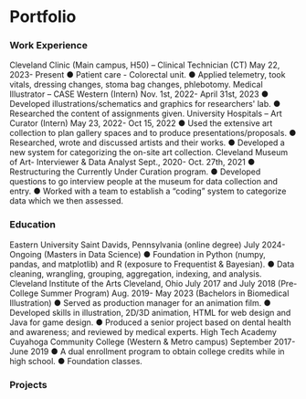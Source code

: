 # Portfolio

### Work Experience
Cleveland Clinic (Main campus, H50) – Clinical Technician (CT)
May 22, 2023- Present
● Patient care - Colorectal unit.
● Applied telemetry, took vitals, dressing changes, stoma bag changes, phlebotomy.
Medical Illustrator – CASE Western (Intern) Nov. 1st, 2022- April 31st, 2023
● Developed illustrations/schematics and graphics for researchers' lab.
● Researched the content of assignments given. University Hospitals – Art Curator (Intern)
May 23, 2022- Oct 15, 2022
● Used the extensive art collection to plan gallery spaces and to produce presentations/proposals.
● Researched, wrote and discussed artists and their works.
● Developed a new system for categorizing the on-site art collection.
Cleveland Museum of Art- Interviewer & Data Analyst Sept., 2020- Oct. 27th, 2021
● Restructuring the Currently Under Curation program.
● Developed questions to go interview people at the museum for data collection and entry.
● Worked with a team to establish a “coding” system to categorize data which we then assessed.

### Education
Eastern University Saint Davids, Pennsylvania (online degree) July 2024- Ongoing (Masters in Data Science)
● Foundation in Python (numpy, pandas, and matplotlib) and R (exposure to Frequentist & Bayesian).
● Data cleaning, wrangling, grouping, aggregation, indexing, and analysis.
Cleveland Institute of the Arts Cleveland, Ohio July 2017 and July 2018 (Pre-College Summer Program)
Aug. 2019- May 2023 (Bachelors in Biomedical Illustration)
● Served as production manager for an animation film.
● Developed skills in illustration, 2D/3D animation, HTML for web design and Java for game design.
● Produced a senior project based on dental health and awareness; and reviewed by medical experts.
High Tech Academy Cuyahoga Community College (Western & Metro campus) September 2017- June 2019
● A dual enrollment program to obtain college credits while in high school.
● Foundation classes.

### Projects
